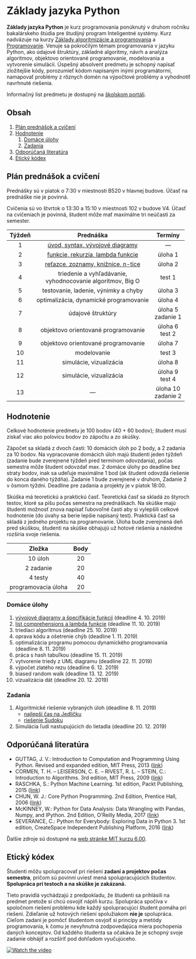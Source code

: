# Základy jazyka Python

**Základy jazyka Python** je kurz programovania ponúknutý v druhom ročníku bakalárskeho štúdia pre študijný program Inteligentné systémy. Kurz nadväzuje na kurzy [Základy algoritmizácie a programovania](https://kurzy.kpi.fei.tuke.sk/zap/) a [Programovanie](https://kurzy.kpi.fei.tuke.sk/pvjc/). Venuje sa pokročilým témam programovania v jazyku Python, ako údajové štruktúry, základné algoritmy, návrh a analýza algoritmov, objektovo orientované programovanie, modelovania a vytvorenie simulácií. Úspešný absolvent predmetu je schopný napísať zložitejšie kódy, porozumieť kódom napísaným inými programátormi, namapovať problémy z rôznych domén na výpočtové problémy a vyhodnotiť navrhnuté riešenia.

Informačný list predmetu je dostupný na [školskom portáli](https://maisportal.tuke.sk/portal/studijneProgramy.mais).

## Obsah
1. [Plán prednášok a cvičení](#plan)
2. [Hodnotenie](#grading)
    1. [Domáce úlohy](#homeworks)
    2. [Zadania](#assignments)
    <!--3. [Skúška](#exam)-->
3. [Odporúčaná literatúra](#textbooks)
4. [Etický kódex](#collaboration)

## Plán prednášok a cvičení <a name="plan"></a>

Prednášky sú v piatok o 7:30 v miestnosti B520 v hlavnej budove. Účasť na prednáške nie je povinná.

Cvičenia sú vo štvrtok o 13:30 a 15:10 v miestnosti 102 v budove V4. Účasť na cvičeniach je povinná, študent môže mať maximálne tri neúčasti za semester.

| Týždeň |                            Prednáška                          |            Termíny            |
|:------:|:-------------------------------------------------------------:|:-----------------------------:|
| 1      |                 [úvod, syntax, vývojové diagramy](lectures/Lecture-01.pdf)               |               —               |
| 2      |                [funkcie, rekurzia, lambda funkcie](lectures/Lecture-02.pdf)              |            úloha 1            |
| 3      |               [reťazce, zoznamy, knižnice, n-tice](lectures/Lecture-03.pdf)              |            úloha 2            |
| 4      | triedenie a vyhľadávanie,<br>vyhodnocovanie algoritmov, Big O |  	       test 1            |
| 5      |              testovanie, ladenie, výnimky a chyby             |            úloha 3            |
| 6      |             optimalizácia, dynamické programovanie            |            úloha 4            |
| 7      |                        údajové štruktúry                      |       úloha 5<br>zadanie 1    |
| 8      |               objektovo orientované programovanie             |        úloha 6<br>test 2      |
| 9      |               objektovo orientované programovanie             |            úloha 7            |
| 10     |                           modelovanie                         |             test 3            |
| 11     |                     simulácie, vizualizácia                   |            úloha 8            |
| 12     |                     simulácie, vizualizácia                   |      úloha 9<br>test 4        |
| 13     |                                —                              |     úloha 10<br>zadanie 2     |

## Hodnotenie <a name="grading"></a>

Celkové hodnotenie predmetu je 100 bodov (40 + 60 bodov); študent musí získať viac ako polovicu bodov zo zápočtu a zo skúšky.

Zápočet sa skladá z dvoch častí: 10 domácich úloh po 2 body, a 2 zadania za 10 bodov. Na vypracovanie domácich úloh majú študenti jeden týždeň (zadanie bude zverejnené týždeň pred termínom odovzdania), počas semestra môže študent odovzdať max. 2 domáce úlohy po deadline bez straty bodov, inak sa udeľuje maximálne 1 bod (ak študent odovzdá riešenie do konca daného týždňa). Zadanie 1 bude zverejnené v druhom, Zadanie 2 v ôsmom týždni. Deadline pre zadania a projekty je v piatok 18:00.

Skúška má teoretickú a praktickú časť. Teoretická časť sa skladá zo štyroch testov, ktoré sa píšu počas semestra na prednáškach. Na skúške majú študenti možnosť znova napísať ľubovoľné časti aby si vylepšili celkové hodnotenie (do úvahy sa berie lepšie napísaný test). Praktická časť sa skladá z jedného projektu na programovanie. Úloha bude zverejnená deň pred skúškou, študenti na skúške obhajujú už hotové riešenia a následne rozšíria svoje riešenia.

|        Zložka       | Body |
|:-------------------:|:----:|
|       10 úloh       |  20  |
|      2 zadanie      |  20  |
|       4 testy       |  40  |
| programovacia úloha |  20  |

### Domáce úlohy <a name="homeworks"></a>
1. [vývojové diagramy a špecifikácie funkcií](assignments/homeworks.md#h1) (deadline 4. 10. 2019)
2. [list comprehensions a lambda funkcie](assignments/homeworks.md#h2) (deadline 11. 10. 2019)
3. triediaci algoritmus (deadline 25. 10. 2019)
4. oprava kódu a ošetrenie chýb (deadline 1. 11. 2019)
5. optimalizácia programu pomocou dynamického programovania (deadline 8. 11. 2019)
6. práca s hash tabuľkou (deadline 15. 11. 2019)
7. vytvorenie triedy z UML diagramu (deadline 22. 11. 2019)
8. výpočet zlatého rezu (deadline 6. 12. 2019)
9. biased random walk (deadline 13. 12. 2019)
10. vizualizácia dát (deadline 20. 12. 2019)

### Zadania <a name="assignments"></a>
1. Algoritmické riešenie vybraných úloh (deadline 8. 11. 2019)
    * [najlepší čas na Jedličku](assignments/assignment1_problem1.pdf)
    * [riešenie Sudoku](assignments/assignment1_problem2.pdf)
2. Simulácia ľudí nastupujúcich do lietadla (deadline 20. 12. 2019)

<!--### Skúška <a name="exam"></a>-->

## Odporúčaná literatúra <a name="textbooks"></a>

* GUTTAG, J. V.: Introduction to Computation and Programming Using Python. Revised and expanded edition, MIT Press, 2013 ([link](https://doc.lagout.org/programmation/python/Introduction%20to%20Computation%20and%20Programming%20using%20Python%20%28rev.%20ed.%29%20%5BGuttag%202013-08-09%5D.pdf))
* CORMEN, T. H. – LEISERSON, C. E. – RIVEST, R. L. – STEIN, C.: Introduction to Algorithms. 3rd edition, MIT Press, 2009 ([link](https://ms.sapientia.ro/~kasa/Algorithms_3rd.pdf))
* RASCHKA, S.: Python Machine Learning. 1st edition, Packt Publishing, 2015 ([link](https://www.amazon.com/Python-Machine-Learning-scikit-learn-TensorFlow-ebook/dp/B0742K7HYF))
* CHUN, W. J.: Core Python Programming. 2nd Edition, Prentice Hall, 2006 ([link](https://www.amazon.com/Core-Python-Programming-Wesley-Chun/dp/0132269937))
* McKINNEY, W.: Python for Data Analysis: Data Wrangling with Pandas, Numpy, and IPython. 2nd Edition, O’Reilly Media, 2017 ([link](https://www.amazon.com/Python-Data-Analysis-Wrangling-IPython/dp/1491957662))
* SEVERANCE, C.: Python for Everybody: Exploring Data in Python 3. 1st edition, CreateSpace Independent Publishing Platform, 2016 ([link](https://www.amazon.com/Python-Everybody-Exploring-Data/dp/1530051126))

Ďalšie zdroje sú dostupné na [web stránke MIT kurzu 6.00](https://ocw.mit.edu/courses/electrical-engineering-and-computer-science/6-00-introduction-to-computer-science-and-programming-fall-2008/index.htm).

## Etický kódex <a name="collaboration"></a>
Študenti môžu spolupracovať pri riešení **zadaní a projektov počas semestra**, pričom sú povinní uviesť mená spolupracujúcich študentov. **Spolupráca pri testoch a na skúške je zakázaná.**

Tieto pravidlá vychádzajú z predpokladu, že študenti sa prihlásili na predmet pretože si chcú osvojiť náplň kurzu. Spolupráca spočíva v spoločnom riešení problému kde každý spolupracujúci študent pomáha pri riešení. Zdieľanie už hotových riešení spolužiakom **nie je** spolupráca. Cieľom zadaní je pomôcť študentom osvjoiť si princípy a metódy programovania, k čomu je nevyhnutná zodpovedajúca miera pochopenia daných konceptov. Od každého študenta sa očakáva že je schopný svoje zadanie obhájiť a rozšíriť pod dohľadom vyučujúceho.

[![Watch the video](https://img.youtube.com/vi/ZXsQAXx_ao0/0.jpg)](https://www.youtube.com/watch?v=ZXsQAXx_ao0)

